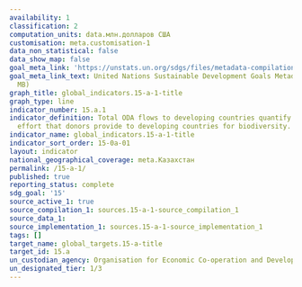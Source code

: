 ```yaml
---
availability: 1
classification: 2
computation_units: data.млн.долларов США
customisation: meta.customisation-1
data_non_statistical: false
data_show_map: false
goal_meta_link: 'https://unstats.un.org/sdgs/files/metadata-compilation/Metadata-Goal-15.pdf '
goal_meta_link_text: United Nations Sustainable Development Goals Metadata (PDF 4.0
  MB)
graph_title: global_indicators.15-a-1-title
graph_type: line
indicator_number: 15.a.1
indicator_definition: Total ODA flows to developing countries quantify the public
  effort that donors provide to developing countries for biodiversity.
indicator_name: global_indicators.15-a-1-title
indicator_sort_order: 15-0a-01
layout: indicator
national_geographical_coverage: meta.Казахстан
permalink: /15-a-1/
published: true
reporting_status: complete
sdg_goal: '15'
source_active_1: true
source_compilation_1: sources.15-a-1-source_compilation_1
source_data_1:
source_implementation_1: sources.15-a-1-source_implementation_1
tags: []
target_name: global_targets.15-a-title
target_id: 15.a
un_custodian_agency: Organisation for Economic Co-operation and Development (OECD)
un_designated_tier: 1/3
---
```

